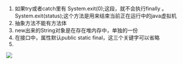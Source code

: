 1. 如果try或者catch里有 System.exit(0);这段，就不会执行finally 。System.exit(status);这个方法是用来结束当前正在运行中的java虚拟机
2. 抽象方法不能有方法体
3. new出来的String对象是在存在堆内存中，单独的一份
4. 在接口中，属性默认public static final，这三个关键字可以省略
5. 
![](https://pic1.zhimg.com/v2-6fdc939e35ec801c31ea515e80a88367_r.jpg)
<!--stackedit_data:
eyJoaXN0b3J5IjpbLTUwMzAzNTQ4OSwtMzIxNzg4NjM3LDIwMD
cxMDQxNSw2MjE3MzkxNTYsMTY2MzU3MTQwMSwtMzExOTc2NTQ5
XX0=
-->